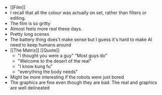 - [[Film]]
- I recall that all the colour was actually on set, rather than filters or editing.
- The film is so gritty
- Almost feels more real these days.
- Pretty long scenes
- The battery thing does't make sense but I guess it's hard to make AI need to keep humans around
- [[The Matrix]] [[Quote]]
	- "I thought you were a guy" "Most guys do"
	- "Welcome to the desert of the real"
	- "I know kung fu"
	- "everything the body needs"
- Might be more interesting if the robots were just bored
- The graphics are fine even though they are bad. The real and graphics are well delineated